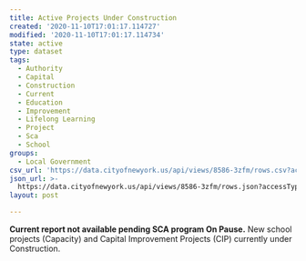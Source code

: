 ```yaml
---
title: Active Projects Under Construction
created: '2020-11-10T17:01:17.114727'
modified: '2020-11-10T17:01:17.114734'
state: active
type: dataset
tags:
  - Authority
  - Capital
  - Construction
  - Current
  - Education
  - Improvement
  - Lifelong Learning
  - Project
  - Sca
  - School
groups:
  - Local Government
csv_url: 'https://data.cityofnewyork.us/api/views/8586-3zfm/rows.csv?accessType=DOWNLOAD'
json_url: >-
  https://data.cityofnewyork.us/api/views/8586-3zfm/rows.json?accessType=DOWNLOAD
layout: post

---
```

<b>Current report not available pending SCA program On Pause.</b>
New school projects (Capacity) and Capital Improvement Projects (CIP) currently under Construction.
